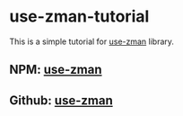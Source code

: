 # use-zman-tutorial

This is a simple tutorial for [use-zman](https://www.npmjs.com/package/use-zman) library.

## NPM: [use-zman](https://www.npmjs.com/package/use-zman)

## Github: [use-zman](https://github.com/hoshangdev/use-zman)

